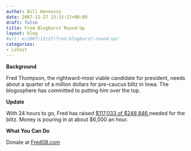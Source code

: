 ```yaml
---
author: Bill Hennessy
date: 2007-12-27 23:32:12+00:00
draft: false
title: Fred Blogburst Round-Up
layout: blog
#url: e/2007/12/27/fred-blogburst-round-up/
categories:
- Latest
---
```


**Background**

Fred Thompson, the rightward-most viable candidate for president, needs about a quarter of a million dollars for pre-caucus blitz in Iowa.  The blogosphere has committed to putting him over the top.

**Update**

With 24 hours to go, Fred has raised [$117,033 of $248,846 ](https://www.fred08.com/)needed for the blitz.  Money is pouring in at about $6,000 an hour.

**What You Can Do**

Donate at [Fred08.com](https://www.fred08.com/contribute.aspx?RefererID=4987be96-4295-4dda-be05-236f28ab766f)

